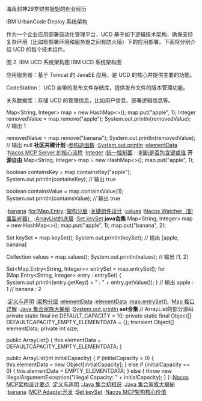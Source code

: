 海角封神29岁财务姐姐的创业经历

 IBM UrbanCode Deploy 系统架构

作为一个企业应用部署自动化管理平台，UCD 基于如下逻辑技术架构，确保支持复杂环境（比如有部署环境和服务器之间有防火墙）下的应用部署。下面将分别介绍 UCD 的每个技术组件。

图 2. IBM UCD 系统架构图
IBM UCD 系统架构图

应用服务器：基于 Tomcat 的 JavaEE 应用，是 UCD 的核心并提供主要的功能。

CodeStation： UCD 自带的发布文件存储库，提供发布文件的版本管理功能。

关系数据库：存储 UCD 的管理信息，比如用户信息、部署逻辑信息等。

Map<String, Integer> map = new HashMap<>();
map.put("apple", 1);
Integer removedValue = map.remove("apple");
System.out.println(removedValue);  // 输出 1

removedValue = map.remove("banana");
System.out.println(removedValue);  // 输出 null
<strong>社区共建计划</strong>
:[参构造函数](https://rentry.org/tqhfohis)
:[System.out.println](https://github.com/txplts)
:[elementData](https://pastebin.com/x8vCPTcJ)
:[Nacos MCP Server 的核心流程](https://pastebin.com/Q0qU1iMz)
:[Integer](https://pastebin.com/1BS6zLF1)
:[统一控制面](https://rentry.org/zrfcfuzu)
:[<Integer>](https://rentry.org/ofd495pk)
:[判断是否包含键或值](https://github.com/yqdy/hbhy)
<strong>开源自由</strong>
Map<String, Integer> map = new HashMap<>();
map.put("apple", 1);

boolean containsKey = map.containsKey("apple");
System.out.println(containsKey);  // 输出 true

boolean containsValue = map.containsValue(1);
System.out.println(containsValue);  // 输出 true

:[banana](https://rentry.org/ciesy5qb)
:[for(Map.Entry](https://rentry.org/4prwacuk)
:[架构分层](https://pastebin.com/vG0yw6Bc)
:[关键组件设计](https://rentry.org/e6yk7vga)
:[values](https://pastebin.com/xLFA4jdy)
:[Nacos Watcher（配置监听器）](https://rentry.org/oo2tky4a)
:[ArrayList的底层](https://pastebin.com/0vHe7eg9)
:[Set<K> keySet](https://pastebin.com/E4Hngx7U)
<strong>java合集</strong>
Map<String, Integer> map = new HashMap<>();
map.put("apple", 1);
map.put("banana", 2);

Set<String> keySet = map.keySet();
System.out.println(keySet);  // 输出 [apple, banana]

Collection<Integer> values = map.values();
System.out.println(values);  // 输出 [1, 2]

Set<Map.Entry<String, Integer>> entrySet = map.entrySet();
for (Map.Entry<String, Integer> entry : entrySet) {
    System.out.println(entry.getKey() + " : " + entry.getValue());
}
// 输出 apple : 1
//      banana : 2

:[定义与声明](https://pastebin.com/cwWcbpus)
:[架构分层](https://rentry.org/sq6m6vcx)
:[elementData](https://pastebin.com/fCe7NBfN)
:[elementData](https://rentry.org/9nc2xeo3)
:[map.entrySet();](https://pastebin.com/cNDWahF4)
:[Map 接口详解](https://pastebin.com/vrxjTfgw)
:[Java 集合家族大揭秘](https://rentry.org/g5wibcu2)
:[System.out.println](https://pastebin.com/WwFLm6aV)
<strong>set合集</strong>
// ArrayList的部分源码
private static final int DEFAULT_CAPACITY = 10;
private static final Object[] DEFAULTCAPACITY_EMPTY_ELEMENTDATA = {};
transient Object[] elementData;
private int size;

public ArrayList() {
    this.elementData = DEFAULTCAPACITY_EMPTY_ELEMENTDATA;
}

public ArrayList(int initialCapacity) {
    if (initialCapacity > 0) {
        this.elementData = new Object[initialCapacity];
    } else if (initialCapacity == 0) {
        this.elementData = EMPTY_ELEMENTDATA;
    } else {
        throw new IllegalArgumentException("Illegal Capacity: " + initialCapacity);
    }
}
:[Nacos MCP架构设计要点](https://rentry.org/43ishi64)
:[定义与声明](https://rentry.org/xnm4bkwr)
:[Java 集合初相识](https://rentry.org/q3evipri)
:[Java 集合家族大揭秘](https://pastebin.com/q7nX57Tg)
:[banana](https://pastebin.com/En9wC7JZ)
:[MCP Adapter开发](https://rentry.org/u699h6z9)
:[Set<K> keySet](https://rentry.org/mh9oth8r)
:[Nacos MCP架构核心价值](https://jirenf.github.io)
